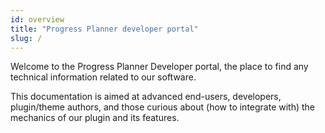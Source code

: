 ```yaml
---
id: overview
title: "Progress Planner developer portal"
slug: /
---
```


<head>
  <title>ProgressPlanner developer portal</title>
  <meta property="og:title" content="ProgressPlanner developer portal" />
</head>

Welcome to the Progress Planner Developer portal, the place to find any technical information related to our software.

This documentation is aimed at advanced end-users, developers, plugin/theme authors, and those curious about (how to integrate with) the mechanics of our plugin and its features.
